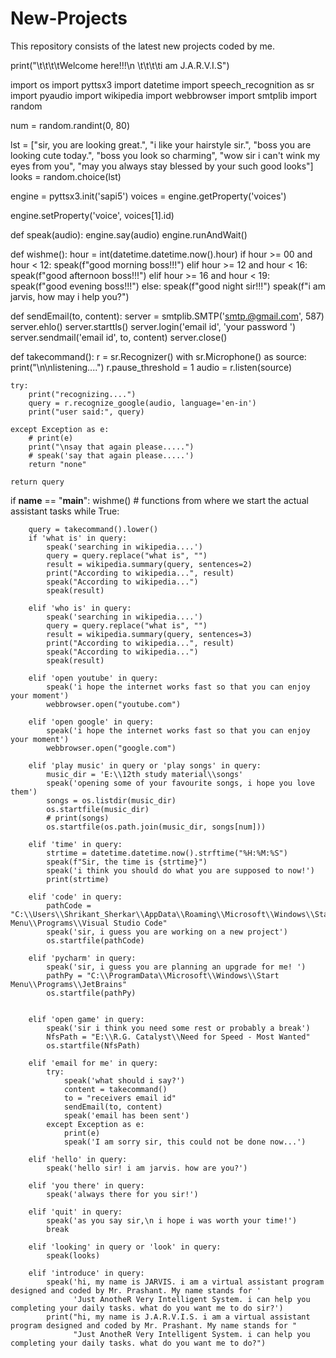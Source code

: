 # New-Projects
This repository consists of the latest new projects coded by me.

print("\t\t\t\tWelcome here!!!\n \t\t\t\ti am J.A.R.V.I.S")

import os
import pyttsx3
import datetime
import speech_recognition as sr
import pyaudio
import wikipedia
import webbrowser
import smtplib
import random

num = random.randint(0, 80)


lst = ["sir, you are looking great.", "i like your hairstyle sir.", "boss you are looking cute today.", "boss you look so charming", "wow sir i can't wink my eyes from you", "may you always stay blessed by your such good looks"]
looks = random.choice(lst)



engine = pyttsx3.init('sapi5')
voices = engine.getProperty('voices')


engine.setProperty('voice', voices[1].id)


def speak(audio):
    engine.say(audio)
    engine.runAndWait()


def wishme():
    hour = int(datetime.datetime.now().hour)
    if hour >= 00 and hour < 12:
        speak(f"good morning boss!!!")
    elif hour >= 12 and hour < 16:
        speak(f"good afternoon boss!!!")
    elif hour >= 16 and hour < 19:
        speak(f"good evening boss!!!")
    else:
        speak(f"good night sir!!!")
    speak(f"i am jarvis, how may i help you?")

def sendEmail(to, content):
    server = smtplib.SMTP('smtp.@gmail.com', 587)
    server.ehlo()
    server.starttls()
    server.login('email id', 'your password ')
    server.sendmail('email id', to, content)
    server.close()

def takecommand():
    r = sr.Recognizer()
    with sr.Microphone() as source:
        print("\n\nlistening....")
        r.pause_threshold = 1
        audio = r.listen(source)

    try:
        print("recognizing....")
        query = r.recognize_google(audio, language='en-in')
        print("user said:", query)

    except Exception as e:
        # print(e)
        print("\nsay that again please.....")
        # speak('say that again please.....')
        return "none"

    return query


if __name__ == "__main__":
    wishme()  # functions from where we start the actual assistant tasks
    while True:

        query = takecommand().lower()
        if 'what is' in query:
            speak('searching in wikipedia....')
            query = query.replace("what is", "")
            result = wikipedia.summary(query, sentences=2)
            print("According to wikipedia...", result)
            speak("According to wikipedia...")
            speak(result)

        elif 'who is' in query:
            speak('searching in wikipedia....')
            query = query.replace("what is", "")
            result = wikipedia.summary(query, sentences=3)
            print("According to wikipedia...", result)
            speak("According to wikipedia...")
            speak(result)

        elif 'open youtube' in query:
            speak('i hope the internet works fast so that you can enjoy your moment')
            webbrowser.open("youtube.com")

        elif 'open google' in query:
            speak('i hope the internet works fast so that you can enjoy your moment')
            webbrowser.open("google.com")

        elif 'play music' in query or 'play songs' in query:
            music_dir = 'E:\\12th study material\\songs'
            speak('opening some of your favourite songs, i hope you love them')
            songs = os.listdir(music_dir)
            os.startfile(music_dir)
            # print(songs)
            os.startfile(os.path.join(music_dir, songs[num]))

        elif 'time' in query:
            strtime = datetime.datetime.now().strftime("%H:%M:%S")
            speak(f"Sir, the time is {strtime}")
            speak('i think you should do what you are supposed to now!')
            print(strtime)

        elif 'code' in query:
            pathCode = "C:\\Users\\Shrikant_Sherkar\\AppData\\Roaming\\Microsoft\\Windows\\Start Menu\\Programs\\Visual Studio Code"
            speak('sir, i guess you are working on a new project')
            os.startfile(pathCode)

        elif 'pycharm' in query:
            speak('sir, i guess you are planning an upgrade for me! ')
            pathPy = "C:\\ProgramData\\Microsoft\\Windows\\Start Menu\\Programs\\JetBrains"
            os.startfile(pathPy)


        elif 'open game' in query:
            speak('sir i think you need some rest or probably a break')
            NfsPath = "E:\\R.G. Catalyst\\Need for Speed - Most Wanted"
            os.startfile(NfsPath)

        elif 'email for me' in query:
            try:
                speak('what should i say?')
                content = takecommand()
                to = "receivers email id"
                sendEmail(to, content)
                speak('email has been sent')
            except Exception as e:
                print(e)
                speak('I am sorry sir, this could not be done now...')

        elif 'hello' in query:
            speak('hello sir! i am jarvis. how are you?')

        elif 'you there' in query:
            speak('always there for you sir!')

        elif 'quit' in query:
            speak('as you say sir,\n i hope i was worth your time!')
            break

        elif 'looking' in query or 'look' in query:
            speak(looks)

        elif 'introduce' in query:
            speak('hi, my name is JARVIS. i am a virtual assistant program designed and coded by Mr. Prashant. My name stands for '
                  'Just AnotheR Very Intelligent System. i can help you completing your daily tasks. what do you want me to do sir?')
            print("hi, my name is J.A.R.V.I.S. i am a virtual assistant program designed and coded by Mr. Prashant. My name stands for "
                  "Just AnotheR Very Intelligent System. i can help you completing your daily tasks. what do you want me to do?")











